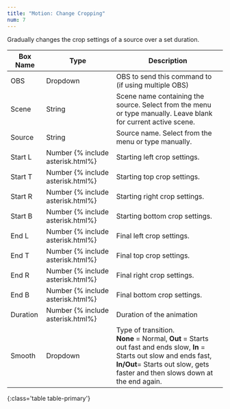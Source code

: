 ```yaml
---
title: "Motion: Change Cropping"
num: 7
---
```


Gradually changes the crop settings of a source over a set duration.

| Box Name | Type | Description | 
|-------|--------|--------
|OBS|Dropdown|OBS to send this command to (if using multiple OBS)|
|Scene|	String	|Scene name containing the source. Select from the menu or type manually. Leave blank for current active scene.
|Source|	String|	Source name. Select from the menu or type manually. 
|Start L|Number {% include asterisk.html%}|Starting left crop settings.
|Start T|Number {% include asterisk.html%}|Starting top crop settings.
|Start R|Number {% include asterisk.html%}|Starting right crop settings.
|Start B|Number {% include asterisk.html%}|Starting bottom crop settings.
|End L|Number {% include asterisk.html%}|Final left crop settings.
|End T|Number {% include asterisk.html%}|Final top crop settings.
|End R|Number {% include asterisk.html%}|Final right crop settings.
|End B|Number {% include asterisk.html%}|Final bottom crop settings.
|Duration|Number {% include asterisk.html%}|Duration of the animation
|Smooth|	Dropdown |	Type of transition.<br/> **None** = Normal, **Out** = Starts out fast and ends slow, **In** = Starts out slow and ends fast,  <br/> **In/Out**= Starts out slow, gets faster and then slows down at the end again.
{:class='table table-primary'}









